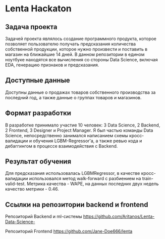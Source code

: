 # Lenta Hackaton

## Задача проекта

Задачей проекта являлось создание программного продукта, которое позволяет пользователю получать предсказания количества собственной продукции, которое нужно произвести и поставить в магазин на ближайшие 14 дней. В данном репозитории в едином ноутбуке находятся все вычисления со стороны Data Science, включая EDA, генерацию признаков и предсказания.

## Доступные данные

Доступны данные о продажах товаров собственного производства за последний год, а также данные о группах товаров и магазинов.

## Формат разработки

В разработке принимало участие 10 человек: 3 Data Science, 2 Backend, 2 Frontend, 3 Designer и Project Manager. Я был частью команды Data Science, непосредственно занимался написанием схемы кросс-валидации и обучения LGBM-Regressor'а, а также ревью кода и дебаггингом в процессе взаимодействия с Backend.

## Результат обучения

Для предсказания использовалась LGBMRegressor, в качестве кросс-валидации использовался метод walk-forward с разбиением на train-valid-test. Метрика качества - WAPE, на данных последних двух недель качество метрики - 0.46.

## Ссылки на репозитории backend и frontend

Репозиторий Backend и ml-системы https://github.com/Aritanos/Lenta-Data-Science- 

Репозиторий Frontend https://github.com/Jane-Doe666/lenta